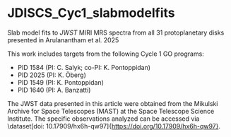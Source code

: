# JDISCS_Cyc1_slabmodelfits
Slab model fits to _JWST_ MIRI MRS spectra from all 31 protoplanetary disks presented in Arulanantham et al. 2025

This work includes targets from the following Cycle 1 GO programs: 
- PID 1584 (PI: C. Salyk; co-PI: K. Pontoppidan)
- PID 2025 (PI: K. Öberg)
- PID 1549 (PI: K. Pontoppidan)
- PID 1640 (PI: A. Banzatti)

The JWST data presented in this article were obtained from the Mikulski Archive for Space Telescopes (MAST) at the Space Telescope Science Institute. The specific observations analyzed can be accessed via \dataset[doi: 10.17909/hx6h-qw97]{https://doi.org/10.17909/hx6h-qw97}.
